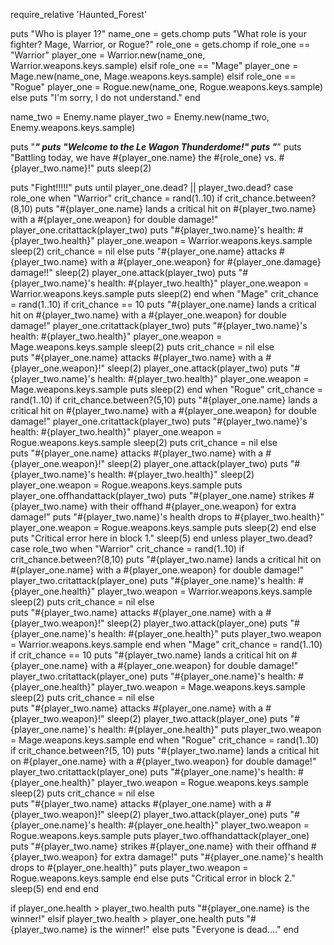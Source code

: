 require_relative 'Haunted_Forest'

puts "Who is player 1?"
name_one = gets.chomp
puts "What role is your fighter? Mage, Warrior, or Rogue?"
role_one = gets.chomp
if role_one == "Warrior"
    player_one = Warrior.new(name_one, Warrior.weapons.keys.sample)
  elsif role_one == "Mage"
    player_one = Mage.new(name_one, Mage.weapons.keys.sample)
  elsif role_one == "Rogue"
    player_one = Rogue.new(name_one, Rogue.weapons.keys.sample)
  else
    puts "I'm sorry, I do not understand."
end


name_two = Enemy.name
player_two = Enemy.new(name_two, Enemy.weapons.keys.sample)

puts "*************************************"
puts "Welcome to the Le Wagon Thunderdome!"
puts "*************************************"
puts "Battling today, we have #{player_one.name} the #{role_one} vs. 
#{player_two.name}!"
puts
sleep(2)

puts "Fight!!!!!"
puts
until player_one.dead? || player_two.dead?
  case role_one
  when "Warrior"
    crit_chance = rand(1..10)
      if crit_chance.between?(8,10)
        puts "#{player_one.name} lands a critical hit on #{player_two.name} with a #{player_one.weapon} for double damage!"
        player_one.critattack(player_two)
        puts "#{player_two.name}'s health: #{player_two.health}"
        player_one.weapon = Warrior.weapons.keys.sample
        sleep(2)
        crit_chance = nil
      else
        puts "#{player_one.name} attacks #{player_two.name} with a #{player_one.weapon} for #{player_one.damage} damage!!"
        sleep(2)
        player_one.attack(player_two)
        puts "#{player_two.name}'s health: #{player_two.health}"
        player_one.weapon = Warrior.weapons.keys.sample
        puts
        sleep(2)
      end
  when "Mage"
    crit_chance = rand(1..10)
    if crit_chance == 10
      puts "#{player_one.name} lands a critical hit on #{player_two.name} with a #{player_one.weapon} for double damage!"
      player_one.critattack(player_two)
      puts "#{player_two.name}'s health: #{player_two.health}"
      player_one.weapon = Mage.weapons.keys.sample
      sleep(2)
      puts
      crit_chance = nil
    else     
      puts "#{player_one.name} attacks #{player_two.name} with a #{player_one.weapon}!"
      sleep(2)
      player_one.attack(player_two)
      puts "#{player_two.name}'s health: #{player_two.health}"
      player_one.weapon = Mage.weapons.keys.sample
      puts
      sleep(2)
    end
  when "Rogue"
    crit_chance = rand(1..10)
    if crit_chance.between?(5,10)
      puts "#{player_one.name} lands a critical hit on #{player_two.name} with a #{player_one.weapon} for double damage!"
      player_one.critattack(player_two)
      puts "#{player_two.name}'s health: #{player_two.health}"
      player_one.weapon = Rogue.weapons.keys.sample
      sleep(2)
      puts
      crit_chance = nil
    else     
      puts "#{player_one.name} attacks #{player_two.name} with a #{player_one.weapon}!"
      sleep(2)
      player_one.attack(player_two)
      puts "#{player_two.name}'s health: #{player_two.health}"
      sleep(2)
      player_one.weapon = Rogue.weapons.keys.sample
      puts
      player_one.offhandattack(player_two)
      puts "#{player_one.name} strikes #{player_two.name} with their offhand #{player_one.weapon} for extra damage!"
      puts "#{player_two.name}'s health drops to #{player_two.health}"
      player_one.weapon = Rogue.weapons.keys.sample
      puts
      sleep(2)
    end
  else 
    puts "Critical error here in block 1."
    sleep(5)
  end
unless player_two.dead?
    case role_two
    when "Warrior"
      crit_chance = rand(1..10)
      if crit_chance.between?(8,10)
        puts "#{player_two.name} lands a critical hit on #{player_one.name} with a #{player_one.weapon} for double damage!"
        player_two.critattack(player_one)
        puts "#{player_one.name}'s health: #{player_one.health}"
        player_two.weapon = Warrior.weapons.keys.sample
        sleep(2)
        puts
        crit_chance = nil
      else     
        puts "#{player_two.name} attacks #{player_one.name} with a #{player_two.weapon}!"
        sleep(2)
        player_two.attack(player_one)
        puts "#{player_one.name}'s health: #{player_one.health}"
        puts
        player_two.weapon = Warrior.weapons.keys.sample
      end
    when "Mage"
      crit_chance = rand(1..10)
      if crit_chance == 10
        puts "#{player_two.name} lands a critical hit on #{player_one.name} with a #{player_one.weapon} for double damage!"
        player_two.critattack(player_one)
        puts "#{player_one.name}'s health: #{player_one.health}"
        player_two.weapon = Mage.weapons.keys.sample
        sleep(2)
        puts
        crit_chance = nil
      else     
        puts "#{player_two.name} attacks #{player_one.name} with a #{player_two.weapon}!"
        sleep(2)
        player_two.attack(player_one)
        puts "#{player_one.name}'s health: #{player_one.health}"
        puts
        player_two.weapon = Mage.weapons.keys.sample
      end
    when "Rogue"
      crit_chance = rand(1..10)
      if crit_chance.between?(5, 10)
        puts "#{player_two.name} lands a critical hit on #{player_one.name} with a #{player_two.weapon} for double damage!"
        player_two.critattack(player_one)
        puts "#{player_one.name}'s health: #{player_one.health}"
        player_two.weapon = Rogue.weapons.keys.sample
        sleep(2)
        puts
        crit_chance = nil
      else     
        puts "#{player_two.name} attacks #{player_one.name} with a #{player_two.weapon}!"
        sleep(2)
        player_two.attack(player_one)
        puts "#{player_one.name}'s health: #{player_one.health}"
        player_two.weapon = Rogue.weapons.keys.sample
        puts
        player_two.offhandattack(player_one)
        puts "#{player_two.name} strikes #{player_one.name} with their offhand #{player_two.weapon} for extra damage!"
        puts "#{player_one.name}'s health drops to #{player_one.health}"
        puts
        player_two.weapon = Rogue.weapons.keys.sample
      end
    else
      puts "Critical error in block 2."
      sleep(5)
    end
  end
end

if player_one.health > player_two.health
  puts "#{player_one.name} is the winner!"
elsif player_two.health > player_one.health
  puts "#{player_two.name} is the winner!"
else
  puts "Everyone is dead...."
end
